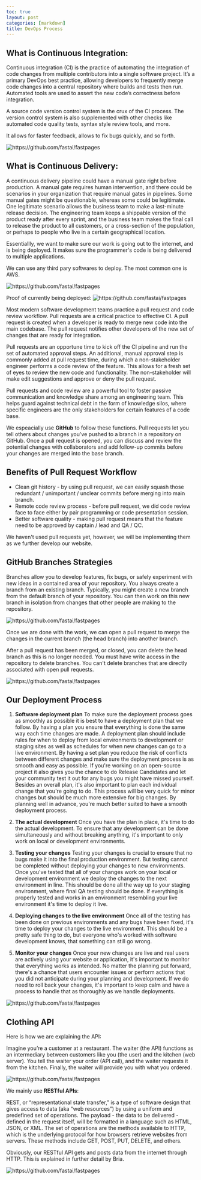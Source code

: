```yaml
---
toc: true
layout: post
categories: [markdown]
title: DevOps Process
---
```

## What is Continuous Integration: 
Continuous integration (CI) is the practice of automating the integration of code changes from multiple contributors into a single software project. It’s a primary DevOps best practice, allowing developers to frequently merge code changes into a central repository where builds and tests then run. Automated tools are used to assert the new code’s correctness before integration.

A source code version control system is the crux of the CI process. The version control system is also supplemented with other checks like automated code quality tests, syntax style review tools, and more.  

It allows for faster feedback, allows to fix bugs quickly, and so forth. 

![]({{site.baseurl}}/images/ci.png "https://github.com/fastai/fastpages") 


## What is Continuous Delivery:
A continuous delivery pipeline could have a manual gate right before production. A manual gate requires human intervention, and there could be scenarios in your organization that require manual gates in pipelines. Some manual gates might be questionable, whereas some could be legitimate. One legitimate scenario allows the business team to make a last-minute release decision. The engineering team keeps a shippable version of the product ready after every sprint, and the business team makes the final call to release the product to all customers, or a cross-section of the population, or perhaps to people who live in a certain geographical location.


Essentiallly, we want to make sure our work is going out to the internet, and is being deployed. It makes sure the programmer's code is being delivered to multiple applications. 

We can use any third pary softwares to deploy. The most common one is AWS. 

![]({{site.baseurl}}/images/cd.png "https://github.com/fastai/fastpages") 

Proof of currently being deployed:
![]({{site.baseurl}}/images/deployed.png "https://github.com/fastai/fastpages") 


Most modern software development teams practice a pull request and code review workflow. Pull requests are a critical practice to effective CI. A pull request is created when a developer is ready to merge new code into the main codebase. The pull request notifies other developers of the new set of changes that are ready for integration.

Pull requests are an opportune time to kick off the CI pipeline and run the set of automated approval steps. An additional, manual approval step is commonly added at pull request time, during which a non-stakeholder engineer performs a code review of the feature. This allows for a fresh set of eyes to review the new code and functionality. The non-stakeholder will make edit suggestions and approve or deny the pull request.

Pull requests and code review are a powerful tool to foster passive communication and knowledge share among an engineering team. This helps guard against technical debt in the form of knowledge silos, where specific engineers are the only stakeholders for certain features of a code base.

We espeacially use **GitHub** to follow these functions. 
Pull requests let you tell others about changes you've pushed to a branch in a repository on GitHub. Once a pull request is opened, you can discuss and review the potential changes with collaborators and add follow-up commits before your changes are merged into the base branch.

## Benefits of Pull Request Workflow

- Clean git history - by using pull request, we can easily squash those redundant / unimportant / unclear commits before merging into main branch. 
- Remote code review process - before pull request, we did code review face to face either by pair programming or code presentation session. 
- Better software quality - making pull request means that the feature need to be approved by captain / lead and QA / QC. 

We haven't used pull requests yet, however, we will be implementing them as we further develop our website. 


## GitHub Branches Strategies 
Branches allow you to develop features, fix bugs, or safely experiment with new ideas in a contained area of your repository.
You always create a branch from an existing branch. Typically, you might create a new branch from the default branch of your repository. You can then work on this new branch in isolation from changes that other people are making to the repository. 

![]({{site.baseurl}}/images/braches.png "https://github.com/fastai/fastpages") 

Once we are done with the work, we can open a pull request to merge the changes in the current branch (the head branch) into another branch.

After a pull request has been merged, or closed, you can delete the head branch as this is no longer needed. You must have write access in the repository to delete branches. You can't delete branches that are directly associated with open pull requests.


![]({{site.baseurl}}/images/our_branches.png "https://github.com/fastai/fastpages") 


## Our Deployment Process

1. **Software deployment plan**
    To make sure the deployment process goes as smoothly as possible it is best to have a deployment plan that we follow. By having a plan you ensure that everything is done the same way each time changes are made.
    A deployment plan should include rules for when to deploy from local environments to development or staging sites as well as schedules for when new changes can go to a live environment. By having a set plan you reduce the risk of conflicts between different changes and make sure the deployment process is as smooth and easy as possible. If you're working on an open-source project it also gives you the chance to do Release Candidates and let your community test it out for any bugs you might have missed yourself.
    Besides an overall plan, it's also important to plan each individual change that you're going to do. This process will be very quick for minor changes but should be much more extensive for big changes. By planning well in advance, you're much better suited to have a smooth deployment process.

 
2. **The actual development**
    Once you have the plan in place, it's time to do the actual development. To ensure that any development can be done simultaneously and without breaking anything, it's important to only work on local or development environments.

    
3. **Testing your changes**
    Testing your changes is crucial to ensure that no bugs make it into the final production environment. But testing cannot be completed without deploying your changes to new environments. 
    Once you've tested that all of your changes work on your local or development environment we deploy the changes to the next environment in line. This should be done all the way up to your staging environment, where final QA testing should be done. If everything is properly tested and works in an environment resembling your live environment it's time to deploy it live.
    

4. **Deploying changes to the live environment**
    Once all of the testing has been done on previous environments and any bugs have been fixed, it's time to deploy your changes to the live environment. This should be a pretty safe thing to do, but everyone who's worked with software development knows, that something can still go wrong.


5. **Monitor your changes**
    Once your new changes are live and real users are actively using your website or application, it's important to monitor that everything works as intended. No matter the planning put forward, there's a chance that users encounter issues or perform actions that you did not anticipate during your planning and development.
    If we do need to roll back your changes, it's important to keep calm and have a process to handle that as thoroughly as we handle deployments.

![]({{site.baseurl}}/images/deployment.png "https://github.com/fastai/fastpages") 

## Clothing API

Here is how we are explaining the API:

Imagine you’re a customer at a restaurant. The waiter (the API) functions as an intermediary between customers like you (the user) and the kitchen (web server). You tell the waiter your order (API call), and the waiter requests it from the kitchen. Finally, the waiter will provide you with what you ordered.

![]({{site.baseurl}}/images/restaurant.png "https://github.com/fastai/fastpages") 


We mainly use **RESTful APIs**:

REST, or “representational state transfer,” is a type of software design that gives access to data (aka “web resources”) by using a uniform and predefined set of operations. The payload - the data to be delivered - defined in the request itself, will be formatted in a language such as HTML, JSON, or XML. The set of operations are the methods available to HTTP, which is the underlying protocol for how browsers retrieve websites from servers. These methods include GET, POST, PUT, DELETE, and others.

Obviously, our RESTful API gets and posts data from the internet through HTTP. This is explained in further detail by Bria. 


![]({{site.baseurl}}/images/apis.png "https://github.com/fastai/fastpages") 